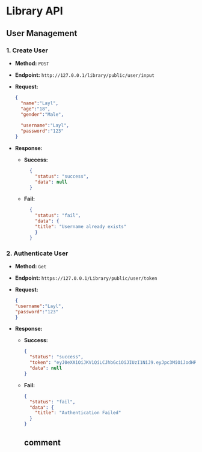 # Library API

## User Management

### 1. Create User
- **Method:** `POST`  
- **Endpoint:** `http://127.0.0.1/library/public/user/input`  

- **Request:**
  ```json
  {
    "name":"Layl",
    "age":"18",
    "gender":"Male",
    
    "username":"Layl",
    "password":"123"
  }
  ```
- **Response:**
  - **Success:** 
    ```json
      {
        "status": "success",
        "data": null
      }
    ```
  - **Fail:** 
    ```json
      {
        "status": "fail",
        "data": {
        "title": "Username already exists"
        }
      }
    ```
### 2. Authenticate User
- **Method:** `Get`  
- **Endpoint:** `https://127.0.0.1/Library/public/user/token`  

- **Request:**
  ```json
  {
  "username":"Layl",
  "password":"123"
  }
  ```
- **Response:**
  - **Success:** 
    ```json
    {
      "status": "success",
      "token": "eyJ0eXAiOiJKV1QiLCJhbGciOiJIUzI1NiJ9.eyJpc3MiOiJodHRwOi8vbGlicmFyeS5vcmciLCJhdWQiOiJodHRwOi8vbGlicmFyeS5jb20iLCJpYXQiOjE3MzIxMjMwMjgsImV4cCI6MTczMjEyMzE0OCwiZGF0YSI6eyJ1c2VyaWQiOiI5IiwibmFtZSI6IkxheWwifX0.Mw8lVtZRa5LHADWkKHX3r2mJzu10KGfAAIDnV_8MjOA",
      "data": null
    }
    ```
  - **Fail:** 
    ```json
    {
      "status": "fail",
      "data": {
        "title": "Authentication Failed"
      }
    }
    ```

    ## comment ##
